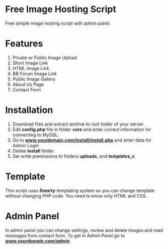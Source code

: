 # Free Image Hosting Script
Free simple image hosting script with admin panel.

# Features
  1. Private or Public Image Upload
  2. Short Image Link
  3. HTML Image Link
  4. BB Forum Image Link
  5. Public Image Gallery
  7. About Us Page
  8. Contact Form

# Installation
  1. Download files and extract archive to root folder of your server.
  2. Edit **config.php** file in folder **core** and enter correct information for connecting to MySQL.
  3. Go to **www.yourdomain.com/install/install.php** and anter data for Admin Login
  4. Delete **install** folder.
  5. Set write premissions to folders **uploads**, and ***templates_c***
  
# Template
  This script uses ***Smarty*** templating system so you can change template without changing PHP code. You need to know only HTML and CSS.

# Admin Panel
  In admin panel you can change settings, review and delete images and read messages from contact form.
  To get in Admin Panel go to ***www.yourdomain.com/admin***. 
